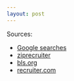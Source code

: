 ```yaml
---
layout: post
---
```


Sources:

* [Google searches](http://google.com)
* [ziprecruiter](https://www.ziprecruiter.com)
* [bls.org](www.bls.gov)
* [recruiter.com](https://www.recruiter.com/careers/human-services.html)
